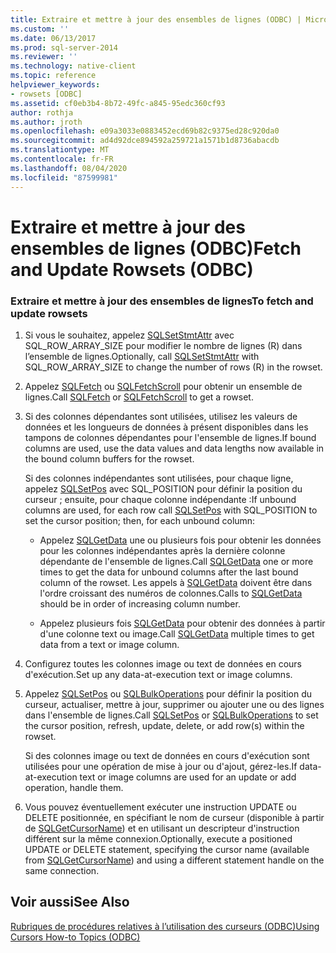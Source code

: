 ```yaml
---
title: Extraire et mettre à jour des ensembles de lignes (ODBC) | Microsoft Docs
ms.custom: ''
ms.date: 06/13/2017
ms.prod: sql-server-2014
ms.reviewer: ''
ms.technology: native-client
ms.topic: reference
helpviewer_keywords:
- rowsets [ODBC]
ms.assetid: cf0eb3b4-8b72-49fc-a845-95edc360cf93
author: rothja
ms.author: jroth
ms.openlocfilehash: e09a3033e0883452ecd69b82c9375ed28c920da0
ms.sourcegitcommit: ad4d92dce894592a259721a1571b1d8736abacdb
ms.translationtype: MT
ms.contentlocale: fr-FR
ms.lasthandoff: 08/04/2020
ms.locfileid: "87599981"
---
```

# <a name="fetch-and-update-rowsets-odbc"></a><span data-ttu-id="837dc-102">Extraire et mettre à jour des ensembles de lignes (ODBC)</span><span class="sxs-lookup"><span data-stu-id="837dc-102">Fetch and Update Rowsets (ODBC)</span></span>
    
### <a name="to-fetch-and-update-rowsets"></a><span data-ttu-id="837dc-103">Extraire et mettre à jour des ensembles de lignes</span><span class="sxs-lookup"><span data-stu-id="837dc-103">To fetch and update rowsets</span></span>  
  
1.  <span data-ttu-id="837dc-104">Si vous le souhaitez, appelez [SQLSetStmtAttr](../../native-client-odbc-api/sqlsetstmtattr.md) avec SQL_ROW_ARRAY_SIZE pour modifier le nombre de lignes (R) dans l’ensemble de lignes.</span><span class="sxs-lookup"><span data-stu-id="837dc-104">Optionally, call [SQLSetStmtAttr](../../native-client-odbc-api/sqlsetstmtattr.md) with SQL_ROW_ARRAY_SIZE to change the number of rows (R) in the rowset.</span></span>  
  
2.  <span data-ttu-id="837dc-105">Appelez [SQLFetch](https://go.microsoft.com/fwlink/?LinkId=58401) ou [SQLFetchScroll](../../native-client-odbc-api/sqlfetchscroll.md) pour obtenir un ensemble de lignes.</span><span class="sxs-lookup"><span data-stu-id="837dc-105">Call [SQLFetch](https://go.microsoft.com/fwlink/?LinkId=58401) or [SQLFetchScroll](../../native-client-odbc-api/sqlfetchscroll.md) to get a rowset.</span></span>  
  
3.  <span data-ttu-id="837dc-106">Si des colonnes dépendantes sont utilisées, utilisez les valeurs de données et les longueurs de données à présent disponibles dans les tampons de colonnes dépendantes pour l'ensemble de lignes.</span><span class="sxs-lookup"><span data-stu-id="837dc-106">If bound columns are used, use the data values and data lengths now available in the bound column buffers for the rowset.</span></span>  
  
     <span data-ttu-id="837dc-107">Si des colonnes indépendantes sont utilisées, pour chaque ligne, appelez [SQLSetPos](https://go.microsoft.com/fwlink/?LinkId=58407) avec SQL_POSITION pour définir la position du curseur ; ensuite, pour chaque colonne indépendante :</span><span class="sxs-lookup"><span data-stu-id="837dc-107">If unbound columns are used, for each row call [SQLSetPos](https://go.microsoft.com/fwlink/?LinkId=58407) with SQL_POSITION to set the cursor position; then, for each unbound column:</span></span>  
  
    -   <span data-ttu-id="837dc-108">Appelez [SQLGetData](../../native-client-odbc-api/sqlgetdata.md) une ou plusieurs fois pour obtenir les données pour les colonnes indépendantes après la dernière colonne dépendante de l'ensemble de lignes.</span><span class="sxs-lookup"><span data-stu-id="837dc-108">Call [SQLGetData](../../native-client-odbc-api/sqlgetdata.md) one or more times to get the data for unbound columns after the last bound column of the rowset.</span></span> <span data-ttu-id="837dc-109">Les appels à [SQLGetData](../../native-client-odbc-api/sqlgetdata.md) doivent être dans l'ordre croissant des numéros de colonnes.</span><span class="sxs-lookup"><span data-stu-id="837dc-109">Calls to [SQLGetData](../../native-client-odbc-api/sqlgetdata.md) should be in order of increasing column number.</span></span>  
  
    -   <span data-ttu-id="837dc-110">Appelez plusieurs fois [SQLGetData](../../native-client-odbc-api/sqlgetdata.md) pour obtenir des données à partir d'une colonne text ou image.</span><span class="sxs-lookup"><span data-stu-id="837dc-110">Call [SQLGetData](../../native-client-odbc-api/sqlgetdata.md) multiple times to get data from a text or image column.</span></span>  
  
4.  <span data-ttu-id="837dc-111">Configurez toutes les colonnes image ou text de données en cours d'exécution.</span><span class="sxs-lookup"><span data-stu-id="837dc-111">Set up any data-at-execution text or image columns.</span></span>  
  
5.  <span data-ttu-id="837dc-112">Appelez [SQLSetPos](https://go.microsoft.com/fwlink/?LinkId=58407) ou [SQLBulkOperations](https://go.microsoft.com/fwlink/?LinkId=58398) pour définir la position du curseur, actualiser, mettre à jour, supprimer ou ajouter une ou des lignes dans l'ensemble de lignes.</span><span class="sxs-lookup"><span data-stu-id="837dc-112">Call [SQLSetPos](https://go.microsoft.com/fwlink/?LinkId=58407) or [SQLBulkOperations](https://go.microsoft.com/fwlink/?LinkId=58398) to set the cursor position, refresh, update, delete, or add row(s) within the rowset.</span></span>  
  
     <span data-ttu-id="837dc-113">Si des colonnes image ou text de données en cours d'exécution sont utilisées pour une opération de mise à jour ou d'ajout, gérez-les.</span><span class="sxs-lookup"><span data-stu-id="837dc-113">If data-at-execution text or image columns are used for an update or add operation, handle them.</span></span>  
  
6.  <span data-ttu-id="837dc-114">Vous pouvez éventuellement exécuter une instruction UPDATE ou DELETE positionnée, en spécifiant le nom de curseur (disponible à partir de [SQLGetCursorName](../../native-client-odbc-api/sqlgetcursorname.md)) et en utilisant un descripteur d'instruction différent sur la même connexion.</span><span class="sxs-lookup"><span data-stu-id="837dc-114">Optionally, execute a positioned UPDATE or DELETE statement, specifying the cursor name (available from [SQLGetCursorName](../../native-client-odbc-api/sqlgetcursorname.md)) and using a different statement handle on the same connection.</span></span>  
  
## <a name="see-also"></a><span data-ttu-id="837dc-115">Voir aussi</span><span class="sxs-lookup"><span data-stu-id="837dc-115">See Also</span></span>  
 [<span data-ttu-id="837dc-116">Rubriques de procédures relatives à l’utilisation des curseurs &#40;ODBC&#41;</span><span class="sxs-lookup"><span data-stu-id="837dc-116">Using Cursors How-to Topics &#40;ODBC&#41;</span></span>](using-cursors-how-to-topics-odbc.md)  
  
  
